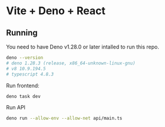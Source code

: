 # Vite + Deno + React

## Running

You need to have Deno v1.28.0 or later intalled to run this repo.

```sh
deno --version
# deno 1.28.3 (release, x86_64-unknown-linux-gnu)
# v8 10.9.194.5
# typescript 4.8.3
```

Run frontend:

```sh
deno task dev
```

Run API

```sh
deno run --allow-env --allow-net api/main.ts
```
